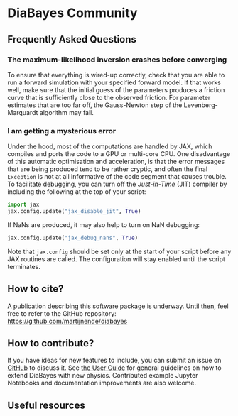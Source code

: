 # DiaBayes Community

## Frequently Asked Questions

### The maximum-likelihood inversion crashes before converging

To ensure that everything is wired-up correctly, check that you are able to run a forward simulation with your specified forward model. If that works well, make sure that the initial guess of the parameters produces a friction curve that is sufficiently close to the observed friction. For parameter estimates that are too far off, the Gauss-Newton step of the Levenberg-Marquardt algorithm may fail.

### I am getting a mysterious error

Under the hood, most of the computations are handled by JAX, which compiles and ports the code to a GPU or multi-core CPU. One disadvantage of this automatic optimisation and acceleration, is that the error messages that are being produced tend to be rather cryptic, and often the final ``Exception`` is not at all informative of the code segment that causes trouble. To facilitate debugging, you can turn off the _Just-in-Time_ (JIT) compiler by including the following at the top of your script:
```python
import jax
jax.config.update("jax_disable_jit", True)
```
If NaNs are produced, it may also help to turn on NaN debugging:
```python
jax.config.update("jax_debug_nans", True)
```
Note that ``jax.config`` should be set only at the start of your script before any JAX routines are called. The configuration will stay enabled until the script terminates.

## How to cite?

A publication describing this software package is underway. Until then, feel free to refer to the GitHub repository: https://github.com/martijnende/diabayes

## How to contribute?

If you have ideas for new features to include, you can submit an issue on [GitHub](https://github.com/martijnende/diabayes) to discuss it. See [the User Guide](user-guide/adding_features.md) for general guidelines on how to extend DiaBayes with new physics. Contributed example Jupyter Notebooks and documentation improvements are also welcome.

## Useful resources
